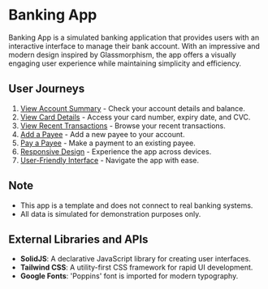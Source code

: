 # Banking App

Banking App is a simulated banking application that provides users with an interactive interface to manage their bank account. With an impressive and modern design inspired by Glassmorphism, the app offers a visually engaging user experience while maintaining simplicity and efficiency.

## User Journeys

1. [View Account Summary](docs/journeys/view-account-summary.md) - Check your account details and balance.
2. [View Card Details](docs/journeys/view-card-details.md) - Access your card number, expiry date, and CVC.
3. [View Recent Transactions](docs/journeys/view-recent-transactions.md) - Browse your recent transactions.
4. [Add a Payee](docs/journeys/add-payee.md) - Add a new payee to your account.
5. [Pay a Payee](docs/journeys/pay-payee.md) - Make a payment to an existing payee.
6. [Responsive Design](docs/journeys/responsive-design.md) - Experience the app across devices.
7. [User-Friendly Interface](docs/journeys/user-friendly-interface.md) - Navigate the app with ease.

## Note

- This app is a template and does not connect to real banking systems.
- All data is simulated for demonstration purposes only.

## External Libraries and APIs

- **SolidJS**: A declarative JavaScript library for creating user interfaces.
- **Tailwind CSS**: A utility-first CSS framework for rapid UI development.
- **Google Fonts**: 'Poppins' font is imported for modern typography.